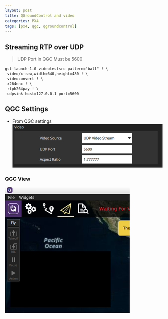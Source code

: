 ```yaml
---
layout: post
title: QGroundControl and video
categories: PX4
tags: [px4, qgc, qgroundcontrol]
---
```


## Streaming RTP over UDP 
> UDP Port in QGC Must be 5600 
``` 
gst-launch-1.0 videotestsrc pattern="ball" ! \
 video/x-raw,width=640,height=480 ! \
 videoconvert ! \
 x264enc ! \
 rtph264pay ! \
 udpsink host=127.0.0.1 port=5600
```

##  QGC Settings
- From QGC settings
![](2019-02-28-21-42-50.png)

### QGC View
![](2019-02-28-21-43-52.png)
